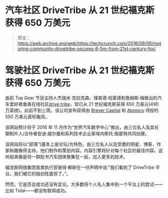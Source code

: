 # 汽车社区 DriveTribe 从 21 世纪福克斯 获得 650 万美元

> 原文：<https://web.archive.org/web/https://techcrunch.com/2016/09/06/motoring-community-drivetribe-secures-6-5m-from-21st-century-fox/>

# 驾驶社区 DriveTribe 从 21 世纪福克斯获得 650 万美元

由前 Top Gear 节目主持人杰瑞米·克拉克森、理查德·哈蒙德和詹姆斯·梅推出的汽车爱好者垂直在线社区[drive tribe](https://web.archive.org/web/20230309194252/https://techcrunch.com/2016/04/25/clarkson-hammond-and-may-to-launch-drivetribe-motoring-content-platform/)，现已从 21 世纪福克斯获得 650 万美元(490 万英镑)。此前不到三周，该公司宣布获得由 [Breyer Capital](https://web.archive.org/web/20230309194252/https://www.crunchbase.com/organization/breyer-capital) 和 [Atomico](https://web.archive.org/web/20230309194252/https://www.crunchbase.com/organization/atomico#/entity) 领投的 550 万美元首轮融资。

该网站预计将于 2016 年 11 月作为“世界汽车数字中心”推出，由三位名人及其长期制片人/合作者安迪·威尔曼和系列技术企业家埃内斯托·施密特共同创建。

该网站将以“部落”(基本上是论坛)为特色，由三位名人以及受邀的明星、博客、作家和摄像师主持，他们制作和策划内容。内容引擎将针对每个社区的最佳内容。这听起来像是将一群脸书汽车团体聚集在一起，加入更多的技术。

福克斯网络集团首席执行官彼得·赖斯在一份声明中说:“我们看到了 DriveTribe 平台，我们被它的独创性震惊了。”。

然而，它是否会成功还没有定论。大多数将个人名人集中到一个平台上的尝试——比如 Tidal——都没有取得成功。